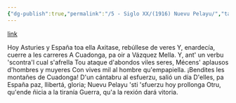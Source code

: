 ```yaml
---
{"dg-publish":true,"permalink":"/5 - Siglo XX/(1916) Nuevu Pelayu/","tags":["#Siglo_20","a1916","central","Villaviciosa","escrito","María_Teresa_Villaverde","poema"]}
---
```


[link](https://cosescelebres.blogspot.com/2024/10/anu-1917-nuevu-pelayu-de-maruxa.html)

Hoy Asturies y España toa ella
Axitase, rebúllese de veres
Y, enardecía, cuerre a les carreres
A Cuadonga, pa oir a Vázquez Mella.
Y, ant' un verbu 'scontra'l cual s'afrella
Tou ataque d'abondos viles seres,
Mécens' aplausos d'hombres y muyeres
Con vives mil al hombre qu'empapiella.
¡Bendites les montañes de Cuadonga!
D'un cántabru al esfuerzu, salió un día
D'elles, pa España paz, llibertá, gloria;
Nuevu Pelayu 'sti 'sfuerzu hoy prollonga
Otru, qu'ende ñicia a la tiranía
Guerra, qu'a la rexión dará vitoria.